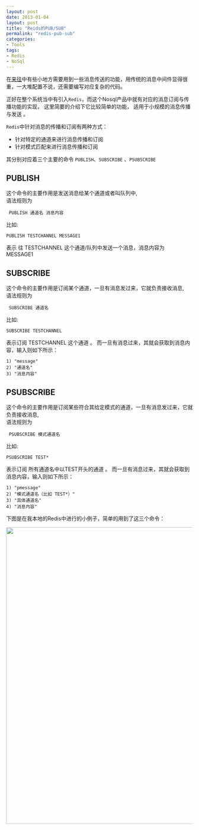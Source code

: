 ```yaml
---
layout: post
date: 2013-01-04
layout: post
title: "Reids的PUB/SUB"
permalink: "redis-pub-sub"
categories:
- Tools
tags:
- Redis
- NoSql
---
```




在[来往](http://www.laiwang.com)中有些小地方需要用到一些消息传送的功能，用传统的消息中间件显得很重，一大堆配置不说，还需要编写对应复杂的代码。  

正好在整个系统当中有引入`Redis`，而这个Nosql产品中就有对应的消息订阅与传播功能的实现， 这里简要的介绍下它比较简单的功能， 适用于小规模的消息传播与发送 。

 
`Redis`中针对消息的传播和订阅有两种方式：  

* 针对特定的通道来进行消息传播和订阅
* 针对模式匹配来进行消息传播和订阅 

 其分别对应着三个主要的命令 `PUBLISH`、`SUBSCRIBE` 、`PSUBSCRIBE` 

## PUBLISH 
 
 这个命令的主要作用是发送消息给某个通道或者叫队列中,  
 语法规则为  
 
```
 PUBLISH 通道名 消息内容
```

 比如: 
 
 ```
 PUBLISH TESTCHANNEL MESSAGE1
 ```
 
 表示 往 TESTCHANNEL 这个通道/队列中发送一个消息，消息内容为 MESSAGE1 
 

## SUBSCRIBE

 这个命令的主要作用是订阅某个通道，一旦有消息发过来，它就负责接收消息,  
 语法规则为  
 
```
 SUBSCRIBE 通道名 
```

 比如: 
 
 ```
 SUBSCRIBE TESTCHANNEL 
 ```
 
 表示订阅 TESTCHANNEL 这个通道  。 
 而一旦有消息过来，其就会获取到消息内容，输入则如下所示：  
 
```
1) "message"
2) "通道名"
3) "消息内容"
```  

## PSUBSCRIBE

 这个命令的主要作用是订阅某些符合其给定模式的通道，一旦有消息发过来，它就负责接收消息,  
 语法规则为  
 
```
 PSUBSCRIBE 模式通道名 
```

 比如: 
 
 ```
 PSUBSCRIBE TEST* 
 ```
 
 表示订阅 所有通道名中以TEST开头的通道  。 
 而一旦有消息过来，其就会获取到消息内容，输入则如下所示：  
 
```
1) "pmessage"
2) "模式通道名（比如 TEST*）"
3) "具体通道名"
4) "消息内容"
```  

下图是在我本地的Redis中进行的小例子，简单的用到了这三个命令： 

<img src="http://i01.lw.aliimg.com/21/yj/yj21_5152f732_1218_645.10000x10000x75x2.jpg" width="800px"/>
